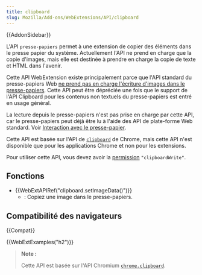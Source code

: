 ```yaml
---
title: clipboard
slug: Mozilla/Add-ons/WebExtensions/API/clipboard
---
```


{{AddonSidebar}}

L'API `presse-papiers` permet à une extension de copier des éléments dans le presse papier du système. Actuellement l'API ne prend en charge que la copie d'images, mais elle est destinée à prendre en charge la copie de texte et HTML dans l'avenir.

Cette API WebExtension existe principalement parce que l'API standard du presse-papiers Web [ne prend pas en charge l'écriture d'images dans le presse-papiers](https://w3c.github.io/clipboard-apis/#writing-to-clipboard). Cette API peut être dépréciée une fois que le support de l'API Clipboard pour les contenus non textuels du presse-papiers est entré en usage général.

La lecture depuis le presse-papiers n'est pas prise en charge par cette API, car le presse-papiers peut déjà être lu à l'aide des API de plate-forme Web standard. Voir [Interaction avec le presse-papier](/fr/Add-ons/WebExtensions/Interact_with_the_clipboard#Reading_from_the_clipboard).

Cette API est basée sur l'API de [`clipboard`](https://developer.chrome.com/apps/clipboard) de Chrome, mais cette API n'est disponible que pour les applications Chrome et non pour les extensions.

Pour utiliser cette API, vous devez avoir la [permission](/fr/Add-ons/WebExtensions/manifest.json/permissions) `"clipboardWrite"`.

## Fonctions

- {{WebExtAPIRef("clipboard.setImageData()")}}
  - : Copiez une image dans le presse-papiers.

## Compatibilité des navigateurs

{{Compat}}

{{WebExtExamples("h2")}}

> **Note :**
>
> Cette API est basée sur l'API Chromium [`chrome.clipboard`](https://developer.chrome.com/apps/clipboard).
